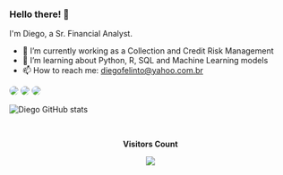 ### Hello there! 👋

I'm Diego, a Sr. Financial Analyst.

- 🔭 I’m currently working as a Collection and Credit Risk Management
- 🌱 I’m learning about Python, R, SQL and Machine Learning models
- 📫 How to reach me: diegofelinto@yahoo.com.br

<a href="https://www.linkedin.com/in/diegofelinto/" target="_blank"><img src="https://img.shields.io/badge/LinkedIn-0077B5?style=for-the-badge&logo=linkedin&logoColor=white" style="border-radius:30px" target="_blank"></a> 
<img src="https://img.shields.io/badge/Python-14354C?style=for-the-badge&logo=python&logoColor=white" style="border-radius:30px" target="_blank"></a></a> <img src="https://img.shields.io/badge/R-276DC3?style=for-the-badge&logo=r&logoColor=white" style="border-radius:30px" target="_blank"></a></a>

![Diego GitHub stats](https://github-readme-stats.vercel.app/api/top-langs/?username=diegofelinto&theme=blue-green)

<div align="center">
<br><p align="centre"><b>Visitors Count</b></p>
<p align="center"><img align="center" src="https://profile-counter.glitch.me/{diegofelinto}/count.svg" /></p>
